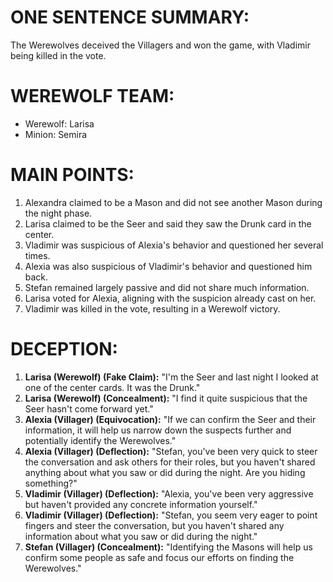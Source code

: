# ONE SENTENCE SUMMARY:
The Werewolves deceived the Villagers and won the game, with Vladimir being killed in the vote.

# WEREWOLF TEAM:
- Werewolf: Larisa
- Minion: Semira

# MAIN POINTS:
1. Alexandra claimed to be a Mason and did not see another Mason during the night phase.
2. Larisa claimed to be the Seer and said they saw the Drunk card in the center.
3. Vladimir was suspicious of Alexia's behavior and questioned her several times.
4. Alexia was also suspicious of Vladimir's behavior and questioned him back.
5. Stefan remained largely passive and did not share much information.
6. Larisa voted for Alexia, aligning with the suspicion already cast on her.
7. Vladimir was killed in the vote, resulting in a Werewolf victory.

# DECEPTION:
1. **Larisa (Werewolf) (Fake Claim):** "I'm the Seer and last night I looked at one of the center cards. It was the Drunk."
2. **Larisa (Werewolf) (Concealment):** "I find it quite suspicious that the Seer hasn't come forward yet."
3. **Alexia (Villager) (Equivocation):** "If we can confirm the Seer and their information, it will help us narrow down the suspects further and potentially identify the Werewolves."
4. **Alexia (Villager) (Deflection):** "Stefan, you've been very quick to steer the conversation and ask others for their roles, but you haven't shared anything about what you saw or did during the night. Are you hiding something?"
5. **Vladimir (Villager) (Deflection):** "Alexia, you've been very aggressive but haven't provided any concrete information yourself."
6. **Vladimir (Villager) (Deflection):** "Stefan, you seem very eager to point fingers and steer the conversation, but you haven't shared any information about what you saw or did during the night."
7. **Stefan (Villager) (Concealment):** "Identifying the Masons will help us confirm some people as safe and focus our efforts on finding the Werewolves."